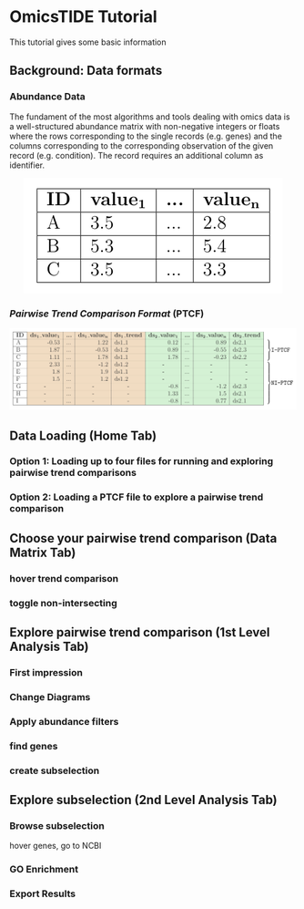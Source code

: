 # OmicsTIDE Tutorial
This tutorial gives some basic information

## Background: Data formats

### Abundance Data
The fundament of the most algorithms and tools dealing with omics data is a well-structured abundance matrix with non-negative integers or floats where the rows corresponding to the single records (e.g. genes) and the columns corresponding to the corresponding observation of the given record (e.g. condition). The record requires an additional column as identifier. 
<p align="center">
  <img src="qnorm-log2.png" />
</p>


### ***P**airwise **T**rend **C**omparison **F**ormat* (PTCF)
<p align="center">
  <img src="ptcf.png" />
</p>



## Data Loading (Home Tab)

### Option 1: Loading up to four files for running and exploring pairwise trend comparisons

### Option 2: Loading a PTCF file to explore a pairwise trend comparison


## Choose your pairwise trend comparison (Data Matrix Tab)

### hover trend comparison

### toggle non-intersecting




## Explore pairwise trend comparison (1st Level Analysis Tab)

### First impression

### Change Diagrams

### Apply abundance filters

### find genes

### create subselection




## Explore subselection (2nd Level Analysis Tab)

### Browse subselection
hover genes, go to NCBI

### GO Enrichment

### Export Results


